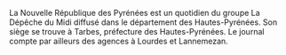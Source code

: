 
La Nouvelle République des Pyrénées est un quotidien du groupe La Dépêche du Midi diffusé dans le département des Hautes-Pyrénées. Son siège se trouve à Tarbes, préfecture des Hautes-Pyrénées. Le journal compte par ailleurs des agences à Lourdes et Lannemezan.
